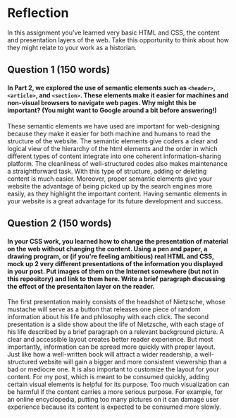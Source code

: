 # Reflection

In this assignment you've learned very basic HTML and CSS, the content and presentation layers of the web. Take this opportunity to think about how they might relate to your work as a historian. 

## Question 1 (150 words)
#### In Part 2, we explored the use of semantic elements such as `<header>`, `<article>`, and `<section>`. These elements make it easier for machines and non-visual browsers to navigate web pages. Why might this be important? (You might want to Google around a bit before answering!)

These semantic elements we have used are important for web-designing because they make it easier for both machine and humans to read the structure of the website. The semantic elements give coders a clear and logical view of the hierarchy of the html elements and the order in which different types of content integrate into one coherent information-sharing platform. The cleanliness of well-structured codes also makes maintenance a straightforward task. With this type of structure, adding or deleting content is much easier. Moreover, proper semantic elements give your website the advantage of being picked up by the search engines more easily, as they highlight the important content. Having semantic elements in your website is a great advantage for its future development and success. 

## Question 2 (150 words)
#### In your CSS work, you learned how to change the presentation of material on the web without changing the content. Using a pen and paper, a drawing program, or (if you're feeling ambitious) real HTML and CSS, mock up 2 very different presentations of the information you displayed in your post. Put images of them on the Internet somewhere (but not in this repository) and link to them here. Write a brief paragraph discussing the effect of the presentaiton layer on the reader.

The first presentation mainly consists of the headshot of Nietzsche, whose mustache will serve as a button that releases one piece of random information about his life and philosophy with each click. The second presentation is a slide show about the life of Nietzsche, with each stage of his life described by a brief paragraph on a relevant background picture. A clear and accessible layout creates better reader experience. But most importantly, information can be spread more quickly with proper layout. Just like how a well-written book will attract a wider readership, a well-structured website will gain a bigger and more consistent viewership than a bad or mediocre one. It is also important to customize the layout for your content. For my post, which is meant to be consumed quickly, adding certain visual elements is helpful for its purpose. Too much visualization can be harmful if the content carries a more serious purpose. For example, for an online encyclopedia, putting too many pictures on it can damage user experience because its content is expected to be consumed more slowly. 